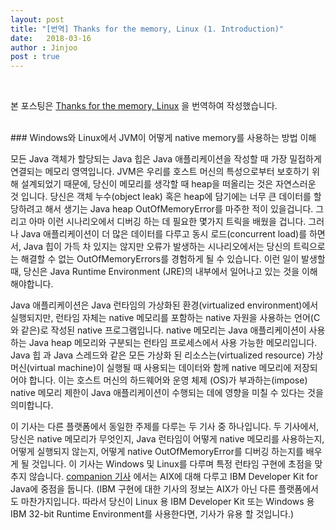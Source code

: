 ```yaml
---
layout: post
title: "[번역] Thanks for the memory, Linux (1. Introduction)"
date:   2018-03-16
author : Jinjoo
post : true
---
```

<br/>

본 포스팅은 [Thanks for the memory, Linux] 을 번역하여 작성했습니다.

<br/>
### Windows와 Linux에서 JVM이 어떻게 native memory를 사용하는 방법 이해


모든 Java 객체가 할당되는 Java 힙은 Java 애플리케이션을 작성할 때 가장 밀접하게 연결되는 메모리 영역입니다. JVM은 우리를 호스트 머신의 특성으로부터 보호하기 위해 설계되었기 때문에, 당신이 메모리를 생각할 때 heap을 떠올리는 것은 자연스러운 것 입니다. 당신은 객체 누수(object leak) 혹은 heap에 담기에는 너무 큰 데이터를 할당하려고 해서 생기는 Java heap OutOfMemoryError를 마주한 적이 있을겁니다. 그리고 아마 이런 시나리오에서 디버깅 하는 데 필요한 몇가지 트릭을 배웠을 겁니다. 그러나 Java 애플리케이션이 더 많은 데이터를 다루고 동시 로드(concurrent load)를 하면서, Java 힙이 가득 차 있지는 않지만 오류가 발생하는 시나리오에서는 당신의 트릭으로는 해결할 수 없는 OutOfMemoryErrors를 경험하게 될 수 있습니다. 이런 일이 발생할 때, 당신은 Java Runtime Environment (JRE)의 내부에서 일어나고 있는 것을 이해해야합니다.

Java 애플리케이션은 Java 런타임의 가상화된 환경(virtualized environment)에서 실행되지만, 런타임 자체는 native 메모리를 포함하는 native 자원을 사용하는 언어(C와 같은)로 작성된 native 프로그램입니다. native 메모리는 Java 애플리케이션이 사용하는 Java heap 메모리와 구분되는 런타임 프로세스에서 사용 가능한 메모리입니다. Java 힙 과 Java 스레드와 같은 모든 가상화 된 리소스는(virtualized resource) 가상 머신(virtual machine)이 실행될 때 사용되는 데이터와 함께 native 메모리에 저장되어야 합니다. 이는 호스트 머신의 하드웨어와 운영 체제 (OS)가 부과하는(impose) native 메모리 제한이 Java 애플리케이션이 수행되는 데에 영향을 미칠 수 있다는 것을 의미합니다.

이 기사는 다른 플랫폼에서 동일한 주제를 다루는 두 기사 중 하나입니다. 두 기사에서, 당신은 native 메모리가 무엇인지, Java 런타임이 어떻게 native 메모리를 사용하는지, 어떻게 실행되지 않는지, 어떻게 native OutOfMemoryError를 디버깅 하는지를 배우게 될 것입니다. 이 기사는 Windows 및 Linux를 다루며 특정 런타임 구현에 초점을 맞추지 않습니다. [companion 기사] 에서는 AIX에 대해 다루고 IBM Developer Kit for Java에 중점을 둡니다. (IBM 구현에 대한 기사의 정보는 AIX가 아닌 다른 플랫폼에서도 마찬가지입니다. 따라서 당신이 Linux 용 IBM Developer Kit 또는 Windows 용 IBM 32-bit Runtime Environment를 사용한다면, 기사가 유용 할 것입니다.)

[Thanks for the memory, Linux]: https://www.ibm.com/developerworks/library/j-nativememory-linux/
[companion 기사]: https://www.ibm.com/developerworks/java/library/j-nativememory-aix/
